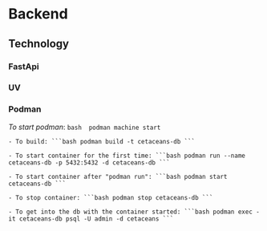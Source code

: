 # Backend

## Technology

### FastApi

### UV

### Podman
    
*To start podman*: 
    ```bash 
        podman machine start 
    ```

    - To build: ```bash podman build -t cetaceans-db ```

    - To start container for the first time: ```bash podman run --name cetaceans-db -p 5432:5432 -d cetaceans-db ```

    - To start container after "podman run": ```bash podman start cetaceans-db ```

    - To stop container: ```bash podman stop cetaceans-db ```

    - To get into the db with the container started: ```bash podman exec -it cetaceans-db psql -U admin -d cetaceans ```

